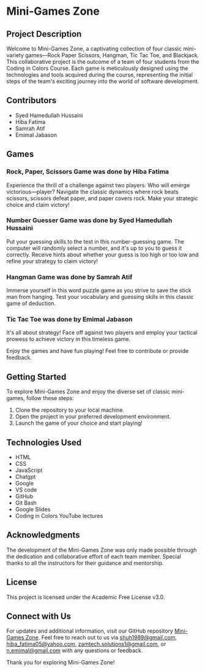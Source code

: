 # Mini-Games Zone

## Project Description

Welcome to Mini-Games Zone, a captivating collection of four classic mini-variety games—Rock Paper Scissors, Hangman, Tic Tac Toe, and Blackjack. This collaborative project is the outcome of a team of four students from the Coding in Colors Course. Each game is meticulously designed using the technologies and tools acquired during the course, representing the initial steps of the team's exciting journey into the world of software development.

## Contributors

- Syed Hamedullah Hussaini
- Hiba Fatima
- Samrah Atif
- Emimal Jabason

## Games

### Rock, Paper, Scissors Game was done by Hiba Fatima

Experience the thrill of a challenge against two players. Who will emerge victorious—player? Navigate the classic dynamics where rock beats scissors, scissors defeat paper, and paper covers rock. Make your strategic choice and claim victory!

### Number Guesser Game was done by Syed Hamedullah Hussaini

Put your guessing skills to the test in this number-guessing game. The computer will randomly select a number, and it's up to you to guess it correctly. Receive hints about whether your guess is too high or too low and refine your strategy to claim victory!

### Hangman Game was done by Samrah Atif

Immerse yourself in this word puzzle game as you strive to save the stick man from hanging. Test your vocabulary and guessing skills in this classic game of deduction.

### Tic Tac Toe was done by Emimal Jabason

It's all about strategy! Face off against two players and employ your tactical prowess to achieve victory in this timeless game.


Enjoy the games and have fun playing! Feel free to contribute or provide feedback.

## Getting Started

To explore Mini-Games Zone and enjoy the diverse set of classic mini-games, follow these steps:

1. Clone the repository to your local machine.
2. Open the project in your preferred development environment.
3. Launch the game of your choice and start playing!

## Technologies Used

- HTML
- CSS
- JavaScript
- Chatgpt
- Google
- VS code
- GitHub 
- Git Bash
- Google Slides
- Coding in Colors YouTube lectures

## Acknowledgments

The development of the Mini-Games Zone was only made possible through the dedication and collaborative effort of each team member. Special thanks to all the instructors for their guidance and mentorship.

## License

This project is licensed under the Academic Free License v3.0.

## Connect with Us

For updates and additional information, visit our GitHub repository [Mini-Games Zone](https://github.com/syedhamed/Mini-Project). Feel free to reach out to us via shuh1989@gmail.com, hiba_fatima05@yahoo.com, zamtech.solutions1@gmail.com, or n.emimal@gmail.com with any questions or feedback.

Thank you for exploring Mini-Games Zone!
